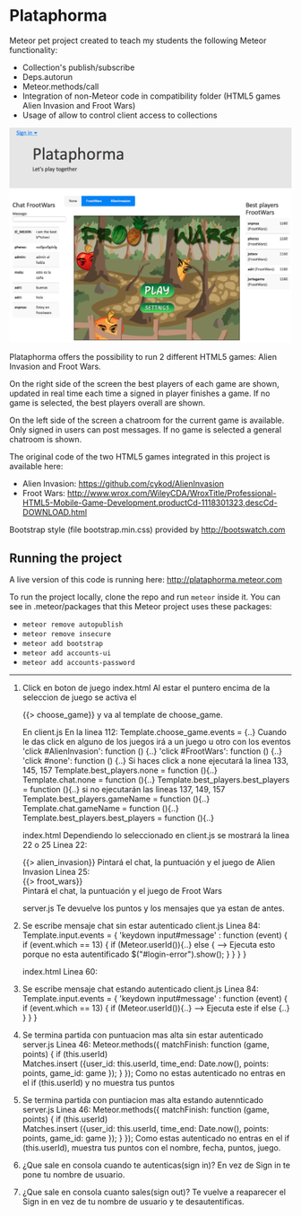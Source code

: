 Plataphorma
===========

Meteor pet project created to teach my students the following Meteor functionality: 

* Collection's publish/subscribe 
* Deps.autorun 
* Meteor.methods/call 
* Integration of non-Meteor code in compatibility folder (HTML5 games Alien Invasion and Froot Wars)
* Usage of allow to control client access to collections

![ScreenShot](/screenshot.png)


Plataphorma offers the possibility to run 2 different HTML5 games: Alien Invasion and Froot Wars. 

On the right side of the screen the best players of each game are shown, updated in real time each time a signed in player finishes a game. If no game is selected, the best players overall are shown.

On the left side of the screen a chatroom for the current game is available. Only signed in users can post messages. If no game is selected a general chatroom is shown.

The original code of the two HTML5 games integrated in this project is available here:
* Alien Invasion: https://github.com/cykod/AlienInvasion
* Froot Wars: http://www.wrox.com/WileyCDA/WroxTitle/Professional-HTML5-Mobile-Game-Development.productCd-1118301323,descCd-DOWNLOAD.html

Bootstrap style (file bootstrap.min.css) provided by http://bootswatch.com


Running the project
-------------------

A live version of this code is running here: http://plataphorma.meteor.com

To run the project locally, clone the repo and run ```meteor``` inside it. You can see in .meteor/packages that this Meteor project uses these packages:
* ```meteor remove autopublish```
* ```meteor remove insecure```
* ```meteor add bootstrap```
* ```meteor add accounts-ui```
* ```meteor add accounts-password```

-------------------

1) Click en boton de juego
    index.html
    Al estar el puntero encima de la seleccion de juego se activa el 
            <div class="span7"> 
            {{> choose_game}}
    y va al template de choose_game.

    En client.js 
    En la linea 112: Template.choose_game.events = {..}
    Cuando le das click en alguno de los juegos irá a un juego u otro con los eventos 
            'click #AlienInvasion': function () {..} 
            'click #FrootWars': function () {..} 
            'click #none': function () {..}
    Si haces click a none ejecutará la linea 133, 145, 157
            Template.best_players.none = function (){..}
            Template.chat.none = function (){..}
            Template.best_players.best_players = function (){..}
    si no ejecutarán las lineas 137, 149, 157
            Template.best_players.gameName = function (){..}
            Template.chat.gameName = function (){..}
            Template.best_players.best_players = function (){..}

    index.html
    Dependiendo lo seleccionado en client.js se mostrará la linea 22 o 25
    Linea 22: 
            <div id='container' class="span7"> {{> alien_invasion}}
        Pintará el chat, la puntuación y el juego de Alien Invasion
    Linea 25:
            <div id="gamecontainer" class="span7"> {{> froot_wars}}  
        Pintará el chat, la puntuación y el juego de Froot Wars

    server.js
    Te devuelve los puntos y los mensajes que ya estan de antes.

 

2) Se escribe mensaje chat sin estar autenticado
    client.js
    Linea 84:
            Template.input.events = {
                'keydown input#message' : function (event) {
                if (event.which == 13) { 
                    if (Meteor.userId()){..}
                    else {    --> Ejecuta esto porque no esta autentificado
                        $("#login-error").show();
                    }
                }
                }
            }

    index.html
    Linea 60:
            <div class="alert fade in" id="login-error" style="display:none;">
                <button type="button" class="close">x</button>
                You must be signed in to post messages. ---> muestra este mensaje si intentas escribir
            </div>
        
3) Se escribe mensaje chat estando autenticado
    client.js
    Linea 84:
            Template.input.events = {
                'keydown input#message' : function (event) {
                if (event.which == 13) { 
                    if (Meteor.userId()){..} --> Ejecuta este if
                    else {..}
                }
                }
            }

4) Se termina partida con puntuacion mas alta sin estar autenticado
    server.js
    Linea 46:
        Meteor.methods({
            matchFinish: function (game, points) {
                if (this.userId)   
                    Matches.insert ({user_id: this.userId, 
                    time_end: Date.now(),
                    points: points,
                    game_id: game
                });
            }
        });
    Como no estas autenticado no entras en el if (this.userId) y no muestra tus puntos
        
5) Se termina partida con puntiacion mas alta estando autennticado
    server.js
    Linea 46:
        Meteor.methods({
            matchFinish: function (game, points) {
                if (this.userId)   
                    Matches.insert ({user_id: this.userId, 
                    time_end: Date.now(),
                    points: points,
                    game_id: game
                });
            }
        });
    Como estas autenticado no entras en el if (this.userId), muestra tus puntos con el nombre, fecha, puntos, juego.

6) ¿Que sale en consola cuando te autenticas(sign in)?
    En vez de Sign in te pone tu nombre de usuario.

7) ¿Que sale en consola cuanto sales(sign out)?
    Te vuelve a reaparecer el Sign in en vez de tu nombre de usuario y te desautentificas.
